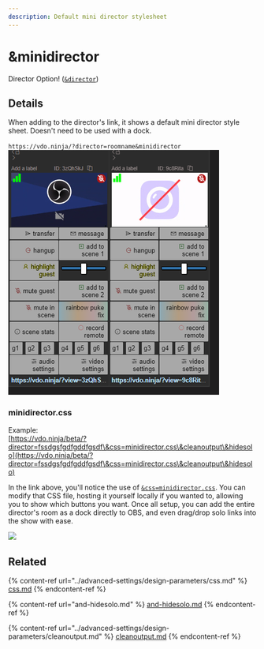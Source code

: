 ```yaml
---
description: Default mini director stylesheet
---
```


# \&minidirector

Director Option! ([`&director`](../viewers-settings/director.md))

## Details

When adding to the director's link, it shows a default mini director style sheet. Doesn't need to be used with a dock.

`https://vdo.ninja/?director=roomname&minidirector`![](<../.gitbook/assets/image (155).png>)

### minidirector.css

Example:\
[https://vdo.ninja/beta/?director=fssdgsfgdfgddfgsdf\&css=minidirector.css\&cleanoutput\&hidesolo](https://vdo.ninja/beta/?director=fssdgsfgdfgddfgsdf\&css=minidirector.css\&cleanoutput\&hidesolo)

In the link above, you'll notice the use of [`&css=minidirector.css`](../advanced-settings/design-parameters/css.md). You can modify that CSS file, hosting it yourself locally if you wanted to, allowing you to show which buttons you want. Once all setup, you can add the entire director's room as a dock directly to OBS, and even drag/drop solo links into the show with ease.

![](<../.gitbook/assets/image (96).png>)

## Related

{% content-ref url="../advanced-settings/design-parameters/css.md" %}
[css.md](../advanced-settings/design-parameters/css.md)
{% endcontent-ref %}

{% content-ref url="and-hidesolo.md" %}
[and-hidesolo.md](and-hidesolo.md)
{% endcontent-ref %}

{% content-ref url="../advanced-settings/design-parameters/cleanoutput.md" %}
[cleanoutput.md](../advanced-settings/design-parameters/cleanoutput.md)
{% endcontent-ref %}
